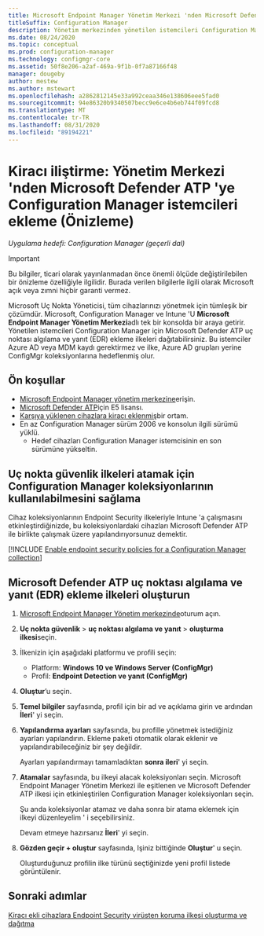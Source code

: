 ```yaml
---
title: Microsoft Endpoint Manager Yönetim Merkezi 'nden Microsoft Defender ATP 'ye kiracı ekleme Configuration Manager istemcileri (Önizleme)
titleSuffix: Configuration Manager
description: Yönetim merkezinden yönetilen istemcileri Configuration Manager için Microsoft Defender ATP uç nokta algılama ve yanıt (EDR) ekleme ilkelerini dağıtın.
ms.date: 08/24/2020
ms.topic: conceptual
ms.prod: configuration-manager
ms.technology: configmgr-core
ms.assetid: 50f8e206-a2af-469a-9f1b-0f7a87166f48
manager: dougeby
author: mestew
ms.author: mstewart
ms.openlocfilehash: a2862812145e33a992ceaa346e138606eee5fad0
ms.sourcegitcommit: 94e86320b9340507becc9e6ce4b6eb744f09fcd8
ms.translationtype: MT
ms.contentlocale: tr-TR
ms.lasthandoff: 08/31/2020
ms.locfileid: "89194221"
---
```

# <a name="tenant-attach-onboard-configuration-manager-clients-to-microsoft-defender-atp-from-the-admin-center-preview"></a><a name="bkmk_atp"></a> Kiracı iliştirme: Yönetim Merkezi 'nden Microsoft Defender ATP 'ye Configuration Manager istemcileri ekleme (Önizleme)
<!--5691658-->
*Uygulama hedefi: Configuration Manager (geçerli dal)*

> [!Important]
> Bu bilgiler, ticari olarak yayınlanmadan önce önemli ölçüde değiştirilebilen bir önizleme özelliğiyle ilgilidir. Burada verilen bilgilerle ilgili olarak Microsoft açık veya zımni hiçbir garanti vermez.

Microsoft Uç Nokta Yöneticisi, tüm cihazlarınızı yönetmek için tümleşik bir çözümdür. Microsoft, Configuration Manager ve Intune 'U **Microsoft Endpoint Manager Yönetim Merkezi**adlı tek bir konsolda bir araya getirir. Yönetilen istemcileri Configuration Manager için Microsoft Defender ATP uç noktası algılama ve yanıt (EDR) ekleme ilkeleri dağıtabilirsiniz. Bu istemciler Azure AD veya MDM kaydı gerektirmez ve ilke, Azure AD grupları yerine ConfigMgr koleksiyonlarına hedeflenmiş olur.

## <a name="prerequisites"></a>Ön koşullar

- [Microsoft Endpoint Manager yönetim merkezine](https://endpoint.microsoft.com/)erişin.
- [Microsoft Defender ATP](/windows/security/threat-protection/microsoft-defender-atp/minimum-requirements#licensing-requirements)için E5 lisansı.
- [Karşıya yüklenen cihazlara kiracı eklenmiş](device-sync-actions.md)bir ortam.
- En az Configuration Manager sürüm 2006 ve konsolun ilgili sürümü yüklü.
   - Hedef cihazları Configuration Manager istemcisinin en son sürümüne yükseltin.

## <a name="make-configuration-manager-collections-available-to-assign-endpoint-security-policies"></a><a name="bkmk_collections"></a> Uç nokta güvenlik ilkeleri atamak için Configuration Manager koleksiyonlarının kullanılabilmesini sağlama

Cihaz koleksiyonlarının Endpoint Security ilkeleriyle Intune 'a çalışmasını etkinleştirdiğinizde, bu koleksiyonlardaki cihazları Microsoft Defender ATP ile birlikte çalışmak üzere yapılandırıyorsunuz demektir.

[!INCLUDE [Enable endpoint security policies for a Configuration Manager collection](../../intune/protect/includes/make-configmgr-collection-available-edr.md)]

## <a name="create-microsoft-defender-atp-endpoint-detection-and-response-edr-onboarding-policies"></a><a name="bkmk_onboard"></a> Microsoft Defender ATP uç noktası algılama ve yanıt (EDR) ekleme ilkeleri oluşturun

1. [Microsoft Endpoint Manager Yönetim merkezinde](https://endpoint.microsoft.com)oturum açın.

1. **Uç nokta güvenlik**  >  **uç noktası algılama ve yanıt**  >  **oluşturma ilkesi**seçin.

1. İlkenizin için aşağıdaki platformu ve profili seçin:

   - Platform: **Windows 10 ve Windows Server (ConfigMgr)**
   - Profil: **Endpoint Detection ve yanıt (ConfigMgr)**

1. **Oluştur**’u seçin.

1. **Temel bilgiler** sayfasında, profil için bir ad ve açıklama girin ve ardından **İleri**' yi seçin.

1. **Yapılandırma ayarları** sayfasında, bu profille yönetmek istediğiniz ayarları yapılandırın. Ekleme paketi otomatik olarak eklenir ve yapılandırabileceğiniz bir şey değildir.

   Ayarları yapılandırmayı tamamladıktan **sonra ileri**' yi seçin.

1. **Atamalar** sayfasında, bu ilkeyi alacak koleksiyonları seçin. Microsoft Endpoint Manager Yönetim Merkezi ile eşitlenen ve Microsoft Defender ATP ilkesi için etkinleştirilen Configuration Manager koleksiyonları seçin.

   Şu anda koleksiyonlar atamaz ve daha sonra bir atama eklemek için ilkeyi düzenleyelim ' i seçebilirsiniz.

   Devam etmeye hazırsanız **İleri**' yi seçin.

1. **Gözden geçir + oluştur** sayfasında, Işiniz bittiğinde **Oluştur**' u seçin.

   Oluşturduğunuz profilin ilke türünü seçtiğinizde yeni profil listede görüntülenir.

## <a name="next-steps"></a>Sonraki adımlar

[Kiracı ekli cihazlara Endpoint Security virüsten koruma ilkesi oluşturma ve dağıtma](deploy-antivirus-policy.md)